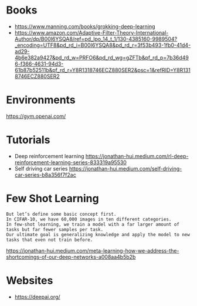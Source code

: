 
# Books

  * https://www.manning.com/books/grokking-deep-learning
  * https://www.amazon.com/Adaptive-Filter-Theory-International-Author/dp/B00I6YSQA8/ref=pd_lpo_14_t_1/130-4385160-9989504?_encoding=UTF8&pd_rd_i=B00I6YSQA8&pd_rd_r=3f53b493-1fb0-41d4-ad29-4b6e382a9427&pd_rd_w=PRFO6&pd_rd_wg=gZFTb&pf_rd_p=7b36d496-f366-4631-94d3-61b87b52511b&pf_rd_r=Y8R1318746ECZ880SER2&psc=1&refRID=Y8R1318746ECZ880SER2

# Environments

https://gym.openai.com/


# Tutorials

  * Deep reinforcement learning https://jonathan-hui.medium.com/rl-deep-reinforcement-learning-series-833319a95530
  * Self driving car series https://jonathan-hui.medium.com/self-driving-car-series-b8a356f7f2ac
  
# Few Shot Learning

```
But let’s define some basic concept first. 
In CIFAR-10, we have 60,000 images in ten different categories. 
In few-shot learning, we train a model with a far larger amount of tasks but far fewer samples per task. 
Our ultimate goal is generalizing knowledge and apply the model to new tasks that even not train before.
```

https://jonathan-hui.medium.com/meta-learning-how-we-address-the-shortcomings-of-our-deep-networks-a008aa4b5b2b

# Websites
  * https://deepai.org/
